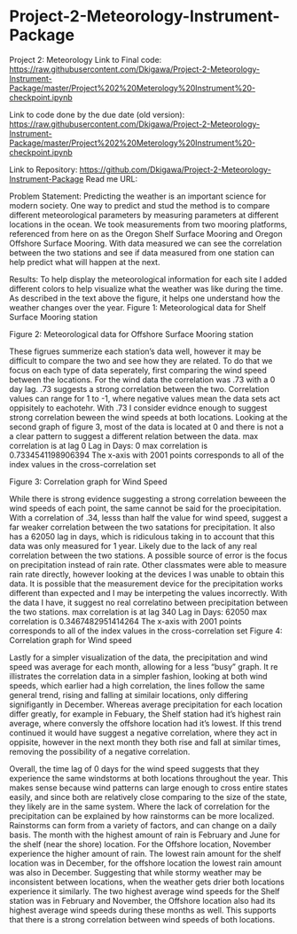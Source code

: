 # Project-2-Meteorology-Instrument-Package
Project 2: Meteorology 
Link to Final code: https://raw.githubusercontent.com/Dkigawa/Project-2-Meteorology-Instrument-Package/master/Project%202%20Meterology%20Instrument%20-checkpoint.ipynb

Link to code done by the due date (old version): https://raw.githubusercontent.com/Dkigawa/Project-2-Meteorology-Instrument-Package/master/Project%202%20Meterology%20Instrument%20-checkpoint.ipynb

Link to Repository: https://github.com/Dkigawa/Project-2-Meteorology-Instrument-Package 
Read me URL:

Problem Statement:
Predicting the weather is an important science for modern society. One way to predict and stud the method is to compare different meteorological parameters by measuring parameters at different locations in the ocean. We took measurements from two mooring platforms, referenced from here on as the Oregon Shelf Surface Mooring and Oregon Offshore Surface Mooring. With data measured we can see the correlation between the two stations and see if data measured from one station can help predict what will happen at the next. 

Results:
To help display the meteorological information for each site I added different colors to help visualize what the weather was like during the time. As described in the text above the figure, it helps one understand how the weather changes over the year. 
Figure 1: Meteorological data for Shelf Surface Mooring station 
 
Figure 2: Meteorological data for Offshore Surface Mooring station
 

These figrues summerize each station’s data well, however it may be difficult to compare the two and see how they are related. To do that we focus on each type of data seperately, first comparing the wind speed between the locations. 
For the wind data the correlation was .73 with a 0 day lag. .73 suggests a strong correlation between the two. Correlation values can range for 1 to -1, where negative values mean the data sets act oppisitely to eachotehr. With .73 I consider evidnce enough to suggest strong correlation beween the wind speeds at both locations. Looking at the second graph of figure 3, most of the data is located at 0 and there is not a a clear pattern to  suggest a different relation between the data. 
max correlation is at lag 0
Lag in Days: 0
max correlation is 0.7334541198906394
The x-axis with 2001 points corresponds to all of the index values in the cross-correlation set








Figure 3: Correlation graph for Wind Speed
 
While there is strong evidence suggesting a strong correlation beweeen the wind speeds of each point, the same cannot be said for the proecipitation. With a correlation of .34, lesss than half the value for wind speed, suggest a far weaker correlation between the two satations for precipitation. It also has a 62050 lag in days, which is ridiculous taking in to account that this data was only measured for 1 year. Likely due to the lack of any real correlation between the two stations. A possible source of error is the focus on precipitation instead of rain rate. Other classmates were able to measure rain rate directly, however looking at the devices I was unable to obtain this data. It is possible that the measurement device for the precipitation works different than expected and I may be interpeting the values incorrectly. With the data I have, it suggest no real correlatino between precipitation between the two stations. 
max correlation is at lag 340
Lag in Days: 62050
max correlation is 0.3467482951414264
The x-axis with 2001 points corresponds to all of the index values in the cross-correlation set
Figure 4: Correlation graph for Wind speed
 
 Lastly for a simpler visualization of the data, the precipitation and wind speed was average for each month, allowing for a less “busy” graph. It re illistrates the correlation data in a simpler fashion, looking at both wind speeds, which earlier had a high correlation, the lines follow the same general trend, rising and falling at similair locations, only differing signifigantly in December. Whereas average precipitation for each location differ greatly, for example in Febuary, the Shelf station had it’s highest rain average, where conversly the offshore location had it’s lowest. If this trend continued it would have suggest a negative correlation, where they act in oppisite, however in the next month they both rise and fall at similar times, removing the possibility of a negative correlation. 
 
Overall, the time lag of 0 days for the wind speed suggests that they experience the same windstorms at both locations throughout the year. This makes sense because wind patterns can large enough to cross entire states easily, and since both are relatively close comparing to the size of the state, they likely are in the same system. Where the lack of correlation for the precipitation can be explained by how rainstorms can be more localized. Rainstorms can form from a variety of factors, and can change on a daily basis. 
The month with the highest amount of rain is February and June for the shelf (near the shore) location. For the Offshore location, November experience the higher amount of rain. The lowest rain amount for the shelf location was in December, for the offshore location the lowest rain amount was also in December. Suggesting that while stormy weather may be inconsistent between locations, when the weather gets drier both locations experience it similarly.
 The two highest average wind speeds for the Shelf station was in February and November, the Offshore location also had its highest average wind speeds during these months as well. This supports that there is a strong correlation between wind speeds of both locations. 
